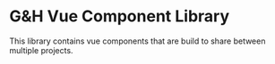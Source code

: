 # G&H Vue Component Library

This library contains vue components that are build to share between multiple projects.
